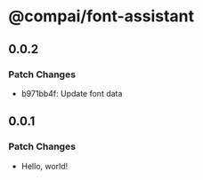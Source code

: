 # @compai/font-assistant

## 0.0.2

### Patch Changes

- b971bb4f: Update font data

## 0.0.1

### Patch Changes

- Hello, world!
